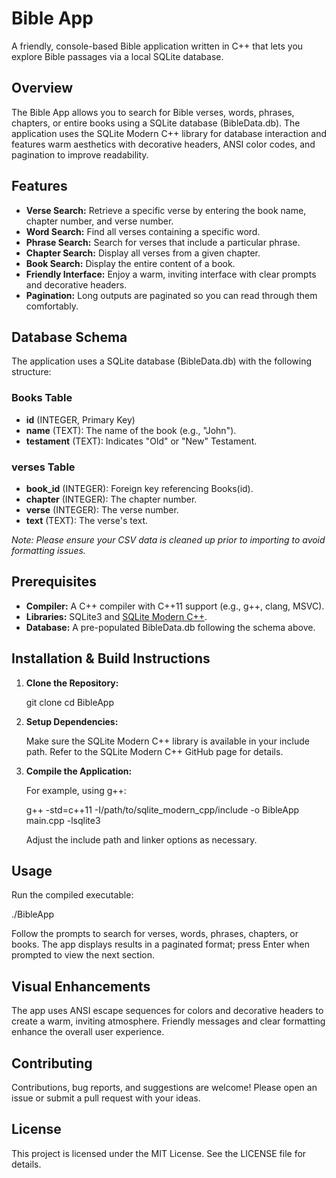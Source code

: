 # Bible App

A friendly, console-based Bible application written in C++ that lets you explore Bible passages via a local SQLite database.

## Overview

The Bible App allows you to search for Bible verses, words, phrases, chapters, or entire books using a SQLite database (BibleData.db). The application uses the SQLite Modern C++ library for database interaction and features warm aesthetics with decorative headers, ANSI color codes, and pagination to improve readability.

## Features

- **Verse Search:** Retrieve a specific verse by entering the book name, chapter number, and verse number.
- **Word Search:** Find all verses containing a specific word.
- **Phrase Search:** Search for verses that include a particular phrase.
- **Chapter Search:** Display all verses from a given chapter.
- **Book Search:** Display the entire content of a book.
- **Friendly Interface:** Enjoy a warm, inviting interface with clear prompts and decorative headers.
- **Pagination:** Long outputs are paginated so you can read through them comfortably.

## Database Schema

The application uses a SQLite database (BibleData.db) with the following structure:

### Books Table
- **id** (INTEGER, Primary Key)
- **name** (TEXT): The name of the book (e.g., "John").
- **testament** (TEXT): Indicates "Old" or "New" Testament.

### verses Table
- **book_id** (INTEGER): Foreign key referencing Books(id).
- **chapter** (INTEGER): The chapter number.
- **verse** (INTEGER): The verse number.
- **text** (TEXT): The verse's text.

*Note: Please ensure your CSV data is cleaned up prior to importing to avoid formatting issues.*

## Prerequisites

- **Compiler:** A C++ compiler with C++11 support (e.g., g++, clang, MSVC).
- **Libraries:** SQLite3 and [SQLite Modern C++](https://github.com/SqliteModernCpp/sqlite_modern_cpp).
- **Database:** A pre-populated BibleData.db following the schema above.

## Installation & Build Instructions

1. **Clone the Repository:**

   git clone <your-repo-url>
   cd BibleApp

2. **Setup Dependencies:**

   Make sure the SQLite Modern C++ library is available in your include path. Refer to the SQLite Modern C++ GitHub page for details.

3. **Compile the Application:**

   For example, using g++:

   g++ -std=c++11 -I/path/to/sqlite_modern_cpp/include -o BibleApp main.cpp -lsqlite3

   Adjust the include path and linker options as necessary.

## Usage

Run the compiled executable:

   ./BibleApp

Follow the prompts to search for verses, words, phrases, chapters, or books. The app displays results in a paginated format; press Enter when prompted to view the next section.

## Visual Enhancements

The app uses ANSI escape sequences for colors and decorative headers to create a warm, inviting atmosphere. Friendly messages and clear formatting enhance the overall user experience.

## Contributing

Contributions, bug reports, and suggestions are welcome! Please open an issue or submit a pull request with your ideas.

## License

This project is licensed under the MIT License. See the LICENSE file for details.
